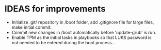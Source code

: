 # IDEAS for improvements

* Initialize .git/ repository in /boot folder, add .gitignore file for large files, make initial commit.
* Commit new changes in /boot automatically before 'update-grub' is run.
* Enable TPM as the initial tasks in playbooks so that LUKS password is not needed to be entered during the boot process...
